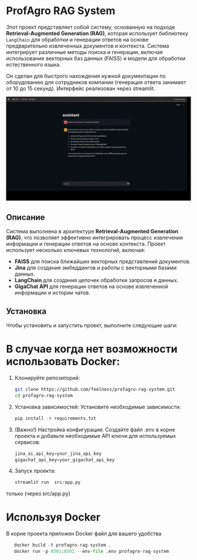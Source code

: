 # ProfAgro RAG System

Этот проект представляет собой систему, основанную на подходе **Retrieval-Augmented Generation (RAG)**, которая использует библиотеку `LangChain` для обработки и генерации ответов на основе предварительно извлеченных документов и контекста. Система интегрирует различные методы поиска и генерации, включая использование векторных баз данных (FAISS) и модели для обработки естественного языка.

Он сделан для  быстрого нахождения нужной документации по оборудованию для сотрудников компании (генерация ответа занимает от 10 до 15 секунд).
Интерфейс реализован через streamlit.

![Описание GIF](demo/test.gif)


## Описание
Система выполнена в архитектуре **Retrieval-Augmented Generation (RAG)**, что позволяет эффективно интегрировать процесс извлечения информации и генерации ответов на основе контекста. Проект использует несколько ключевых технологий, включая:

- **FAISS** для поиска ближайших векторных представлений документов.
- **Jina** для создания эмбеддингов и работы с векторными базами данных.
- **LangChain** для создания цепочек обработки запросов и данных.
- **GigaChat API** для генерации ответов на основе извлеченной информации и истории чатов.

## Установка

Чтобы установить и запустить проект, выполните следующие шаги:

# В случае когда нет возможности использовать Docker:

1. Клонируйте репозиторий:
   ```bash
   git clone https://github.com/feelness/profagro-rag-system.git
   cd profagro-rag-system

2. Установка зависимостей: Установите необходимые зависимости:
    ```python
    pip install -r requirements.txt

3. (Важно!)
 Настройка конфигурации:
 Создайте файл .env в корне проекта и добавьте необходимые API ключи для используемых сервисов:
   ```python
   jina_ai_api_key=your_jina_api_key
   gigachat_api_key=your_gigachat_api_key


4. Запуск проекта:
   ```python
   streamlit run  src/app.py
только (через src/app.py)

# Используя Docker
В корне проекта приложен Docker файл для вашего удобства
  ```python
     docker build -t profagro-rag-system .
     docker run -p 8501:8501 --env-file .env profagro-rag-system
   


                                                               
   
  


   



